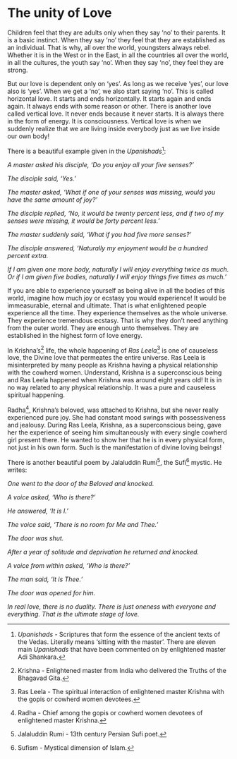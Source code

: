 # The unity of Love

Children feel that they are adults only when they say ‘no’ to their parents. It
is a basic instinct. When they say ‘no’ they feel that they are established as
an individual. That is why, all over the world, youngsters always rebel. Whether
it is in the West or in the East, in all the countries all over the world, in
all the cultures, the youth say ‘no’. When they say ‘no’, they feel they are
strong.

But our love is dependent only on ‘yes’. As long as we receive ‘yes’, our love
also is ‘yes’. When we get a ‘no’, we also start saying ‘no’. This is called
horizontal love. It starts and ends horizontally. It starts again and ends
again. It always ends with some reason or other. There is another love called
vertical love. It never ends because it never starts. It is always there in the
form of energy. It is consciousness. Vertical love is when we suddenly realize
that we are living inside everybody just as we live inside our own body!

There is a beautiful example given in the _Upanishads_[^1]:

_A master asked his disciple, ‘Do you enjoy all your five senses?’_

_The disciple said, ‘Yes.’_

_The master asked, ‘What if one of your senses was missing, would you have the
same amount of joy?’_

_The disciple replied, ‘No, it would be twenty percent less, and if two of my
senses were missing, it would be forty percent less.’_

_The master suddenly said, ‘What if you had five more senses?’_

_The disciple answered, ‘Naturally my enjoyment would be a hundred percent
extra._

_If I am given one more body, naturally I will enjoy everything twice as much.
Or if I am given five bodies, naturally I will enjoy things five times as
much.’_

If you are able to experience yourself as being alive in all the bodies of this
world, imagine how much joy or ecstasy you would experience! It would be
immeasurable, eternal and ultimate. That is what enlightened people experience
all the time. They experience themselves as the whole universe. They experience
tremendous ecstasy. That is why they don’t need anything from the outer world.
They are enough unto themselves. They are established in the highest form of
love energy.

In Krishna’s[^2] life, the whole happening of _Ras Leela_[^3] is one of
causeless love, the Divine love that permeates the entire universe. Ras Leela is
misinterpreted by many people as Krishna having a physical relationship with the
cowherd women. Understand, Krishna is a superconscious being and Ras Leela
happened when Krishna was around eight years old! It is in no way related to any
physical relationship. It was a pure and causeless spiritual happening.

Radha[^4], Krishna’s beloved, was attached to Krishna, but she never really
experienced pure joy. She had constant mood swings with possessiveness and
jealousy. During Ras Leela, Krishna, as a superconscious being, gave her the
experience of seeing him simultaneously with every single cowherd girl present
there. He wanted to show her that he is in every physical form, not just in his
own form. Such is the manifestation of divine loving beings!

There is another beautiful poem by Jalaluddin Rumi[^5], the Sufi[^6] mystic. He
writes:

_One went to the door of the Beloved and knocked._

_A voice asked, ‘Who is there?’_

_He answered, ‘It is I.’_

_The voice said, ‘There is no room for Me and Thee.’_

_The door was shut._

_After a year of solitude and deprivation he returned and knocked._

_A voice from within asked, ‘Who is there?’_

_The man said, ‘It is Thee.’_

_The door was opened for him._

_In real love, there is no duality. There is just oneness with everyone and
everything. That is the ultimate stage of love._

[^1]:
    _Upanishads_ - Scriptures that form the essence of the ancient texts of the
    Vedas. Literally means ‘sitting with the master’. There are eleven main
    _Upanishads_ that have been commented on by enlightened master Adi Shankara.

[^2]:
    Krishna - Enlightened master from India who delivered the Truths of the
    Bhagavad Gita.

[^3]:
    Ras Leela - The spiritual interaction of enlightened master Krishna with the
    gopis or cowherd women devotees.

[^4]:
    Radha - Chief among the gopis or cowherd women devotees of enlightened
    master Krishna.

[^5]: Jalaluddin Rumi - 13th century Persian Sufi poet.
[^6]: Sufism - Mystical dimension of Islam.
